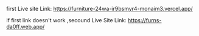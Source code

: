 first Live site Link: https://furniture-24wa-ir9bsmyr4-monaim3.vercel.app/

if first link doesn't work ,secound Live Site Link: https://furns-da0ff.web.app/
